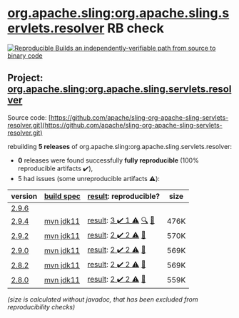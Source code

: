 [org.apache.sling:org.apache.sling.servlets.resolver](https://search.maven.org/artifact/org.apache.sling/org.apache.sling.servlets.resolver/) RB check
=======

[![Reproducible Builds](https://reproducible-builds.org/images/logos/rb.svg) an independently-verifiable path from source to binary code](https://reproducible-builds.org/)

## Project: [org.apache.sling:org.apache.sling.servlets.resolver](https://search.maven.org/artifact/org.apache.sling/org.apache.sling.servlets.resolver/)

Source code: [https://github.com/apache/sling-org-apache-sling-servlets-resolver.git](https://github.com/apache/sling-org-apache-sling-servlets-resolver.git)

rebuilding **5 releases** of org.apache.sling:org.apache.sling.servlets.resolver:
- **0** releases were found successfully **fully reproducible** (100% reproducible artifacts :heavy_check_mark:),
- 5 had issues (some unreproducible artifacts :warning:):

| version | [build spec](/BUILDSPEC.md) | [result](https://reproducible-builds.org/docs/jvm/): reproducible? | size |
| -- | --------- | ------ | -- |
| [2.9.6](https://search.maven.org/artifact/org.apache.sling/org.apache.sling.servlets.resolver/2.9.6/pom) | | | |
| [2.9.4](https://search.maven.org/artifact/org.apache.sling/org.apache.sling.servlets.resolver/2.9.4/pom) | [mvn jdk11](org.apache.sling.servlets.resolver-2.9.4.buildspec) | [result](org.apache.sling.servlets.resolver-2.9.4.buildinfo): [3 :heavy_check_mark:  1 :warning:](org.apache.sling.servlets.resolver-2.9.4.buildcompare) [:mag:](org.apache.sling.servlets.resolver-2.9.4.diffoscope) [:memo:](https://issues.apache.org/jira/browse/SM-5021) | 476K |
| [2.9.2](https://search.maven.org/artifact/org.apache.sling/org.apache.sling.servlets.resolver/2.9.2/pom) | [mvn jdk11](org.apache.sling.servlets.resolver-2.9.2.buildspec) | [result](org.apache.sling.servlets.resolver-2.9.2.buildinfo): [2 :heavy_check_mark:  2 :warning:](org.apache.sling.servlets.resolver-2.9.2.buildcompare) [:memo:](https://github.com/apache/sling-org-apache-sling-servlets-resolver/pull/28) | 570K |
| [2.9.0](https://search.maven.org/artifact/org.apache.sling/org.apache.sling.servlets.resolver/2.9.0/pom) | [mvn jdk11](org.apache.sling.servlets.resolver-2.9.0.buildspec) | [result](org.apache.sling.servlets.resolver-2.9.0.buildinfo): [2 :heavy_check_mark:  2 :warning:](org.apache.sling.servlets.resolver-2.9.0.buildcompare) [:memo:](https://github.com/apache/sling-org-apache-sling-servlets-resolver/pull/28) | 569K |
| [2.8.2](https://search.maven.org/artifact/org.apache.sling/org.apache.sling.servlets.resolver/2.8.2/pom) | [mvn jdk11](org.apache.sling.servlets.resolver-2.8.2.buildspec) | [result](org.apache.sling.servlets.resolver-2.8.2.buildinfo): [2 :heavy_check_mark:  2 :warning:](org.apache.sling.servlets.resolver-2.8.2.buildcompare) [:memo:](https://github.com/apache/sling-org-apache-sling-servlets-resolver/pull/28) | 569K |
| [2.8.0](https://search.maven.org/artifact/org.apache.sling/org.apache.sling.servlets.resolver/2.8.0/pom) | [mvn jdk11](org.apache.sling.servlets.resolver-2.8.0.buildspec) | [result](org.apache.sling.servlets.resolver-2.8.0.buildinfo): [2 :heavy_check_mark:  2 :warning:](org.apache.sling.servlets.resolver-2.8.0.buildcompare) [:memo:](https://github.com/apache/sling-org-apache-sling-servlets-resolver/pull/28) | 559K |

<i>(size is calculated without javadoc, that has been excluded from reproducibility checks)</i>
